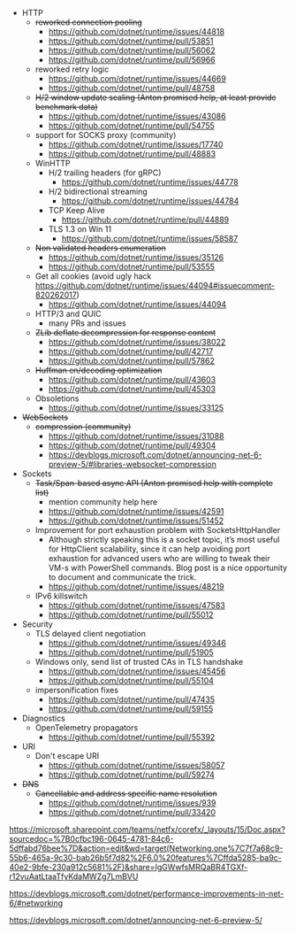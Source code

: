 - HTTP
    - ~~reworked connection pooling~~
        - https://github.com/dotnet/runtime/issues/44818
        - https://github.com/dotnet/runtime/pull/53851
        - https://github.com/dotnet/runtime/pull/56062
        - https://github.com/dotnet/runtime/pull/56966
    - reworked retry logic
        - https://github.com/dotnet/runtime/issues/44669
        - https://github.com/dotnet/runtime/pull/48758
    - ~~H/2 window update scaling (Anton promised help, at least provide benchmark data)~~
        - https://github.com/dotnet/runtime/issues/43086
        - https://github.com/dotnet/runtime/pull/54755
    - support for SOCKS proxy (community)
        - https://github.com/dotnet/runtime/issues/17740
        - https://github.com/dotnet/runtime/pull/48883
    - WinHTTP
        - H/2 trailing headers (for gRPC)
            - https://github.com/dotnet/runtime/issues/44778
        - H/2 bidirectional streaming
            - https://github.com/dotnet/runtime/issues/44784
        - TCP Keep Alive
            - https://github.com/dotnet/runtime/pull/44889
        - TLS 1.3 on Win 11
            - https://github.com/dotnet/runtime/issues/58587
    - ~~Non validated headers enumeration~~
        - https://github.com/dotnet/runtime/issues/35126
        - https://github.com/dotnet/runtime/pull/53555
    - Get all cookies (avoid ugly hack https://github.com/dotnet/runtime/issues/44094#issuecomment-820262017)
        - https://github.com/dotnet/runtime/issues/44094
    - HTTP/3 and QUIC
        - many PRs and issues
    - ~~ZLib deflate decompression for response content~~
        - https://github.com/dotnet/runtime/issues/38022
        - https://github.com/dotnet/runtime/pull/42717
        - https://github.com/dotnet/runtime/pull/57862
    - ~~Huffman en/decoding optimization~~
        - https://github.com/dotnet/runtime/pull/43603
        - https://github.com/dotnet/runtime/pull/45303
    - Obsoletions
        - https://github.com/dotnet/runtime/issues/33125
- ~~WebSockets~~
    - ~~compression (community)~~
        - https://github.com/dotnet/runtime/issues/31088
        - https://github.com/dotnet/runtime/pull/49304
        - https://devblogs.microsoft.com/dotnet/announcing-net-6-preview-5/#libraries-websocket-compression
- Sockets
    - ~~Task/Span-based async API (Anton promised help with complete list)~~
        - mention community help here
        - https://github.com/dotnet/runtime/issues/42591
        - https://github.com/dotnet/runtime/issues/51452
    - Improvement for port exhaustion problem with SocketsHttpHandler
        - Although strictly speaking this is a socket topic, it’s most useful for HttpClient scalability, since it can help avoiding port exhaustion for advanced users who are willing to tweak their VM-s with PowerShell commands. Blog post is a nice opportunity to document and communicate the trick.
        - https://github.com/dotnet/runtime/issues/48219
    - IPv6 killswitch
        - https://github.com/dotnet/runtime/issues/47583
        - https://github.com/dotnet/runtime/pull/55012
- Security
    - TLS delayed client negotiation
        - https://github.com/dotnet/runtime/issues/49346
        - https://github.com/dotnet/runtime/pull/51905
    - Windows only, send list of trusted CAs in TLS handshake
        - https://github.com/dotnet/runtime/issues/45456
        - https://github.com/dotnet/runtime/pull/55104
    - impersonification fixes
        - https://github.com/dotnet/runtime/pull/47435
        - https://github.com/dotnet/runtime/pull/59155
- Diagnostics
    - OpenTelemetry propagators
        - https://github.com/dotnet/runtime/pull/55392
- URI
    - Don't escape URI
        - https://github.com/dotnet/runtime/issues/58057
        - https://github.com/dotnet/runtime/pull/59274
- ~~DNS~~
    - ~~Cancellable and address specific name resolution~~
        - https://github.com/dotnet/runtime/issues/939
        - https://github.com/dotnet/runtime/pull/33420

https://microsoft.sharepoint.com/teams/netfx/corefx/_layouts/15/Doc.aspx?sourcedoc=%7B0cfbc196-0645-4781-84c6-5dffabd76bee%7D&action=edit&wd=target(Networking.one%7C7f7a68c9-55b6-465a-9c30-bab26b5f7d82%2F6.0%20features%7Cffda5285-ba9c-40e2-9bfe-230a912c5681%2F)&share=IgGWwfsMRQaBR4TGXf-r12vuAatLtaaTfyKdaMWZg7LmBVU

https://devblogs.microsoft.com/dotnet/performance-improvements-in-net-6/#networking

https://devblogs.microsoft.com/dotnet/announcing-net-6-preview-5/